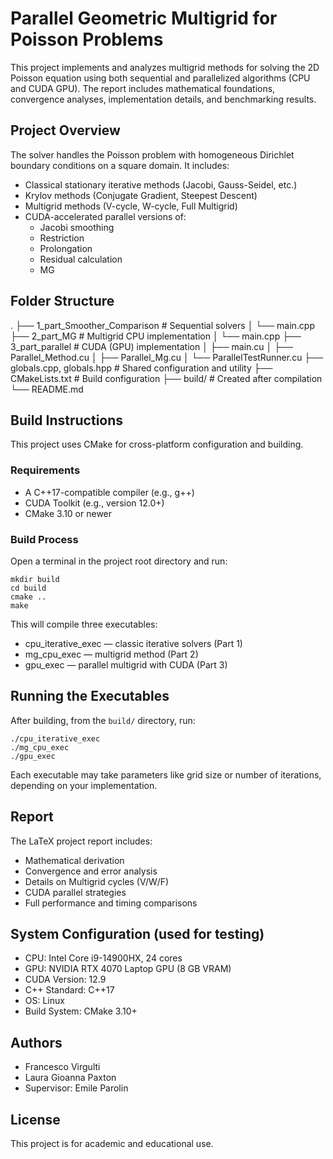 # Parallel Geometric Multigrid for Poisson Problems

This project implements and analyzes multigrid methods for solving the 2D Poisson equation using both sequential and parallelized algorithms (CPU and CUDA GPU). The report includes mathematical foundations, convergence analyses, implementation details, and benchmarking results.

## Project Overview

The solver handles the Poisson problem with homogeneous Dirichlet boundary conditions on a square domain. It includes:

- Classical stationary iterative methods (Jacobi, Gauss-Seidel, etc.)
- Krylov methods (Conjugate Gradient, Steepest Descent)
- Multigrid methods (V-cycle, W-cycle, Full Multigrid)
- CUDA-accelerated parallel versions of:
  - Jacobi smoothing
  - Restriction
  - Prolongation
  - Residual calculation
  - MG

## Folder Structure

.
├── 1_part_Smoother_Comparison # Sequential solvers
│ └── main.cpp
├── 2_part_MG # Multigrid CPU implementation
│ └── main.cpp
├── 3_part_parallel # CUDA (GPU) implementation
│ ├── main.cu
│ ├── Parallel_Method.cu
│ ├── Parallel_Mg.cu
│ └── ParallelTestRunner.cu
├── globals.cpp, globals.hpp # Shared configuration and utility
├── CMakeLists.txt # Build configuration
├── build/ # Created after compilation
└── README.md

## Build Instructions

This project uses CMake for cross-platform configuration and building.

### Requirements

- A C++17-compatible compiler (e.g., g++)
- CUDA Toolkit (e.g., version 12.0+)
- CMake 3.10 or newer

### Build Process

Open a terminal in the project root directory and run:

    mkdir build
    cd build
    cmake ..
    make

This will compile three executables:

- cpu_iterative_exec — classic iterative solvers (Part 1)
- mg_cpu_exec — multigrid method (Part 2)
- gpu_exec — parallel multigrid with CUDA (Part 3)

## Running the Executables

After building, from the `build/` directory, run:

    ./cpu_iterative_exec
    ./mg_cpu_exec
    ./gpu_exec

Each executable may take parameters like grid size or number of iterations, depending on your implementation.

## Report

The LaTeX project report includes:

- Mathematical derivation
- Convergence and error analysis
- Details on Multigrid cycles (V/W/F)
- CUDA parallel strategies
- Full performance and timing comparisons

## System Configuration (used for testing)

- CPU: Intel Core i9-14900HX, 24 cores
- GPU: NVIDIA RTX 4070 Laptop GPU (8 GB VRAM)
- CUDA Version: 12.9
- C++ Standard: C++17
- OS: Linux
- Build System: CMake 3.10+

## Authors

- Francesco Virgulti
- Laura Gioanna Paxton
- Supervisor: Emile Parolin

## License

This project is for academic and educational use.
